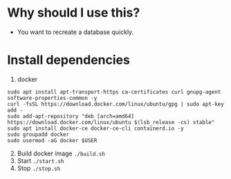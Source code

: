 # Why should I use this?
- You want to recreate a database quickly.

# Install dependencies
1. docker

```
sudo apt install apt-transport-https ca-certificates curl gnupg-agent software-properties-common -y
curl -fsSL https://download.docker.com/linux/ubuntu/gpg | sudo apt-key add -
sudo add-apt-repository "deb [arch=amd64] https://download.docker.com/linux/ubuntu $(lsb_release -cs) stable"
sudo apt install docker-ce docker-ce-cli containerd.io -y
sudo groupadd docker
sudo usermod -aG docker $USER
```

2. Build docker image
`./build.sh`
4. Start
`./start.sh`
5. Stop
`./stop.sh`
